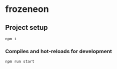 # frozeneon

## Project setup
```
npm i
```

### Compiles and hot-reloads for development
```
npm run start
```